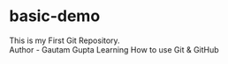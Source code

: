 # basic-demo
This is my First Git Repository.
<br>
Author - Gautam Gupta
Learning How to use Git & GitHub 
